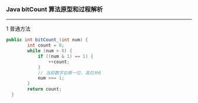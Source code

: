 ### Java bitCount 算法原型和过程解析

---

1 普通方法

```java
public int bitCount_(int num) {
        int count = 0;
        while (num > 0) {
            if ((num & 1) == 1) {
                ++count;
            }
            // 当前数字右移一位，高位补0
            num >>= 1;
        }
        return count;
  }
```

